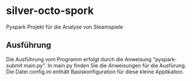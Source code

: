 # silver-octo-spork
Pyspark Projekt für die Analyse von Steamspiele

## Ausführung
Die Ausführung vom Programm erfolgt durch die Anweisung "pyspark-submit main.py". In main.py finden Sie die Anweisungen für die Ausfürung. Die Datei config.ini enthält Basiskonfiguration für diese kleine Applikation.
